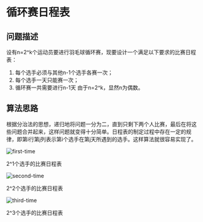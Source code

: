 # 循环赛日程表

## 问题描述

设有n=2^k个运动员要进行羽毛球循环赛，现要设计一个满足以下要求的比赛日程表：

1. 每个选手必须与其他n-1个选手各赛一次；
1. 每个选手一天只能赛一次；
1. 循环赛一共需要进行n-1天
由于n=2^k，显然n为偶数。

## 算法思路

根据分治法的思想，递归地将问题一分为二，直到只剩下两个人比赛，最后在将这些问题合并起来，这样问题就变得十分简单。日程表的制定过程中存在一定的规律，即第i行第j列表示第i个选手在第j天所遇到的选手。这样算法就很容易实现了。

![first-time](https://github.com/Sunlcy/Round-robin-schedule/blob/master/pictures/first-time.jpg)

2^1个选手的比赛日程表

![second-time](http://i1.piimg.com/567571/b40679ee52cf02b1.jpg)

2^2个选手的比赛日程表

![third-time](http://i2.buimg.com/567571/0b1effa313cf26eb.jpg)

2^3个选手的比赛日程表
